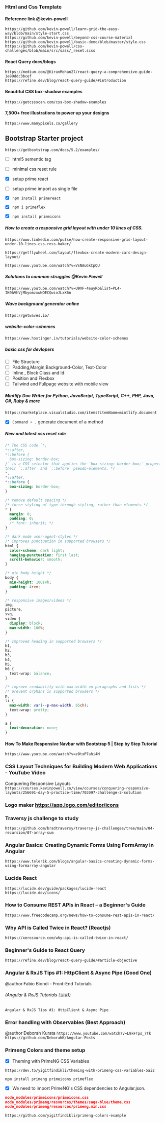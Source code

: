 ### Html and Css Template

#### Reference link @kevin-powell

`https://github.com/kevin-powell/learn-grid-the-easy-way/blob/main/style-start.css` <br>
`https://github.com/kevin-powell/beyond-css-course-material`<br>
`https://github.com/kevin-powell/basic-demo/blob/master/style.css`<br>
`https://github.com/kevin-powell/css-challenges/blob/main/src/sass/_reset.scss`<br>

#### React Query docs/blogs

`https://medium.com/@KiranMohan27/react-query-a-comprehensive-guide-1e89ddc3bcef` <br>
`https://refine.dev/blog/react-query-guide/#introduction`

#### Beautiful CSS box-shadow examples

`https://getcssscan.com/css-box-shadow-examples`

#### 7,500+ free illustrations to power up your designs

`https://www.manypixels.co/gallery`

## Bootstrap Starter project

`https://getbootstrap.com/docs/5.2/examples/`

- [ ] html5 sementic tag <br>
- [ ] minimal css reset rule

- [x] setup prime react
- [ ] setup prime import as single file

- [x] `npm install primereact` <br>
- [x] `npm i primeflex` <br>
- [x] `npm install primeicons` <br>

<!-- [x] basic flex layout for main page -->

##### How to create a responsive grid layout with under 10 lines of CSS.

`https://www.linkedin.com/pulse/how-create-responsive-grid-layout-under-10-lines-css-ross-baker/` <br>

`https://getflywheel.com/layout/flexbox-create-modern-card-design-layout/` <br>

`https://www.youtube.com/watch?v=VsNAuGkCpQU` <br>

##### Solutions to common struggles @Kevin Powell

`https://www.youtube.com/watch?v=U9VF-4euyRo&list=PL4-IK0AVhVjMbyomzxwNOECQwioJLxX6n`

##### Wave background generator online

`https://getwaves.io/`<br>

##### website-color-schemes

`https://www.hostinger.in/tutorials/website-color-schemes` <br>

##### basic css for devlopers

- [ ] File Structure
- [ ] Padding,Margin,Background-Color, Text-Color
- [ ] Inline , Block Class and Id
- [ ] Position and Flexbox
- [ ] Tailwind and Fullpage website with mobile view

##### Mintlify Doc Writer for Python, JavaScript, TypeScript, C++, PHP, Java, C#, Ruby & more

`https://marketplace.visualstudio.com/items?itemName=mintlify.document` <br>

- [x] `Command + .` generate document of a method

##### New and latest css reset rule

```css
/* The CSS code `*,
*::after,
*::before {
  box-sizing: border-box;
}` is a CSS selector that applies the `box-sizing: border-box;` property to all elements, as well as
their `::after` and `::before` pseudo-elements. */
*,
*::after,
*::before {
  box-sizing: border-box;
}

/* remove default spacing */
/* force styling of type through styling, rather than elements */
* {
  margin: 0;
  padding: 0;
  /* font: inherit; */
}

/* dark mode user-agent-styles */
/* improves punctuation in supported browsers */
html {
  color-scheme: dark light;
  hanging-punctuation: first last;
  scroll-behavior: smooth;
}

/* min body height */
body {
  min-height: 100svh;
  padding: 4rem;
}

/* responsive images/videos */
img,
picture,
svg,
video {
  display: block;
  max-width: 100%;
}

/* Improved heading in supported browsers */
h1,
h2,
h3,
h4,
h5,
h6 {
  text-wrap: balance;
}

/* improve readability with max-width on paragraphs and lists */
/* prevent orphans in supported browsers */
p,
li {
  max-width: var(--p-max-width, 65ch);
  text-wrap: pretty;
}

a {
  text-decoration: none;
}
```

#### How To Make Responsive Navbar with Bootstrap 5 | Step by Step Tutorial

`https://www.youtube.com/watch?v=zOtxP7ahi4M`

### CSS Layout Techniques for Building Modern Web Applications - YouTube Video

Conquering Responsive Layouts <br>
`https://courses.kevinpowell.co/view/courses/conquering-responsive-layouts/256691-day-5-practice-time/703097-challenge-2-solution`

### Logo maker https://app.logo.com/editor/icons

### Traversy js challenge to study

`https://github.com/bradtraversy/traversy-js-challenges/tree/main/04-recursion/07-array-sum`

### Angular Basics: Creating Dynamic Forms Using FormArray in Angular

`https://www.telerik.com/blogs/angular-basics-creating-dynamic-forms-using-formarray-angular`

### Lucide React

`https://lucide.dev/guide/packages/lucide-react` <br>
`https://lucide.dev/icons/`

### How to Consume REST APIs in React – a Beginner's Guide

`https://www.freecodecamp.org/news/how-to-consume-rest-apis-in-react/`

### Why API is Called Twice in React? (Reactjs)

`https://xerosource.com/why-api-is-called-twice-in-react/`

### Beginner's Guide to React Query

`https://refine.dev/blog/react-query-guide/#article-objective`

### Angular & RxJS Tips #1: HttpClient & Async Pipe (Good One)

@author
Fabio Biondi - Front-End Tutorials

###### (Angular & RxJS Tutorials (🇬🇧))

`Angular & RxJS Tips #1: HttpClient & Async Pipe`

### Error handling with Observables (Best Approach)

@author
Deborah Kurata
`https://www.youtube.com/watch?v=L9kFTps_7Tk`
`https://github.com/DeborahK/Angular-Posts`

### Primeng Colors and theme setup

- [x] Theming with PrimeNG CSS Variables

`https://dev.to/yigitfindikli/theming-with-primeng-css-variables-5ai2`

`npm install primeng primeicons primeflex`

- [x] We need to import PrimeNG's CSS dependencies to Angular.json.

```json
node_modules/primeicons/primeicons.css
node_modules/primeng/resources/themes/saga-blue/theme.css
node_modules/primeng/resources/primeng.min.css
```

`https://github.com/yigitfindikli/primeng-colors-example`
